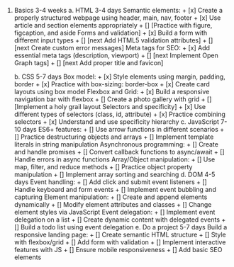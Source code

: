 1. Basics 3-4 weeks
    a. HTML 3-4 days
        Semantic elements:
            + [x] Create a properly structured webpage using header, main, nav, footer
            + [x] Use article and section elements appropriately
            + [] [Practice with figure, figcaption, and aside Forms and validation] 
            + [x] Build a form with different input types
            + [] [next Add HTML5 validation attributes]
            + [] [next Create custom error messages]
        Meta tags for SEO:
            + [x] Add essential meta tags (description, viewport)
            + [] [next Implement Open Graph tags]
            + [] [next Add proper title and favicon]
        
    b. CSS 5-7 days
        Box model:
            + [x] Style elements using margin, padding, border
            + [x] Practice with box-sizing: border-box
            + [x] Create card layouts using box model
        Flexbox and Grid:
            + [x] Build a responsive navigation bar with flexbox
            + [] Create a photo gallery with grid
            + [] [Implement a holy grail layout Selectors and specificity]
            + [x] Use different types of selectors (class, id, attribute)
            + [x] Practice combining selectors
            + [x] Understand and use specificity hierarchy
    c. JavaScript 7-10 days
        ES6+ features:
            + [] Use arrow functions in different scenarios
            + [] Practice destructuring objects and arrays
            + [] Implement template literals in string manipulation
        Asynchronous programming:
            + [] Create and handle promises
            + [] Convert callback functions to async/await
            + [] Handle errors in async functions
        Array/Object manipulation:
            + [] Use map, filter, and reduce methods
            + [] Practice object property manipulation
            + [] Implement array sorting and searching
    d. DOM 4-5 days
        Event handling:
            + [] Add click and submit event listeners
            + [] Handle keyboard and form events
            + [] Implement event bubbling and capturing
        Element manipulation:
            + [] Create and append elements dynamically
            + [] Modify element attributes and classes
            + [] Change element styles via JavaScript
        Event delegation:
            + [] Implement event delegation on a list
            + [] Create dynamic content with delegated events
            + [] Build a todo list using event delegation
    e. Do a project 5-7 days
        Build a responsive landing page:
            + [] Create semantic HTML structure
            + [] Style with flexbox/grid
            + [] Add form with validation
            + [] Implement interactive features with JS
            + [] Ensure mobile responsiveness
            + [] Add basic SEO elements


